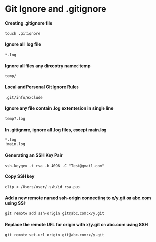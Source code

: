 # Git Ignore and .gitignore
#### Creating .gitignore file
```
touch .gitignore
```
#### Ignore all .log file
```
*.log
```
#### Ignore all files any direcotry named temp
```
temp/
```
#### Local and Personal Git Ignore Rules
```
.git/info/exclude
```
#### Ignore any file contain .log extentesion in single line
``` temp?.log ```
#### In .gitignore, ignore all .log files, except main.log
```
*.log
!main.log
```
#### Generating an SSH Key Pair
```
ssh-keygen -t rsa -b 4096 -C "Test@gmail.com"
```
#### Copy SSH key
``` clip < /Users/user/.ssh/id_rsa.pub ```
#### Add a new remote named ssh-origin connecting to x/y.git on abc.com using SSH
```
git remote add ssh-origin git@abc.com:x/y.git
```
#### Replace the remote URL for origin with x/y.git on abc.com using SSH
```
git remote set-url origin git@abc.com:x/y.git
```